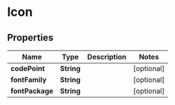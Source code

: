 

# Icon


## Properties

| Name | Type | Description | Notes |
|------------ | ------------- | ------------- | -------------|
|**codePoint** | **String** |  |  [optional] |
|**fontFamily** | **String** |  |  [optional] |
|**fontPackage** | **String** |  |  [optional] |



